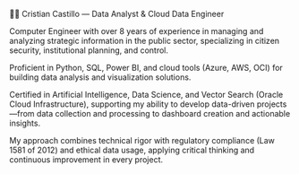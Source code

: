 👨‍💻 Cristian Castillo — Data Analyst & Cloud Data Engineer

Computer Engineer with over 8 years of experience in managing and analyzing strategic information in the public sector, specializing in citizen security, institutional planning, and control.

Proficient in Python, SQL, Power BI, and cloud tools (Azure, AWS, OCI) for building data analysis and visualization solutions.

Certified in Artificial Intelligence, Data Science, and Vector Search (Oracle Cloud Infrastructure), supporting my ability to develop data-driven projects—from data collection and processing to dashboard creation and actionable insights.

My approach combines technical rigor with regulatory compliance (Law 1581 of 2012) and ethical data usage, applying critical thinking and continuous improvement in every project.

